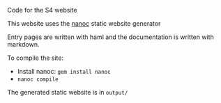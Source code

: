 Code for the S4 website

This website uses the [nanoc](http://nanoc.stoneship.org/) static website generator

Entry pages are written with haml and the documentation is written with markdown.

To compile the site:

* Install nanoc: `gem install nanoc`
* `nanoc compile`

The generated static website is in `output/`